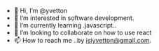 - 👋 Hi, I’m @yvetton
- 👀 I’m interested in software development.
- 🌱 I’m currently learning .javascript..
- 💞️ I’m looking to collaborate on how to use react
- 📫 How to reach me ..by isiyvetton@gmail.com.

<!---
yvetton/yvetton is a ✨ special ✨ repository because its `README.md` (this file) appears on your GitHub profile.
You can click the Preview link to take a look at your changes.
--->
